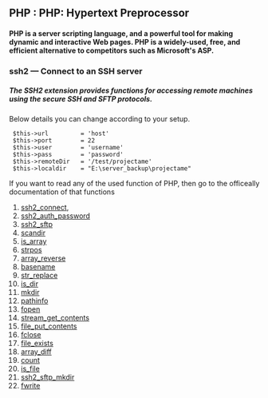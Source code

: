 ## PHP : PHP: Hypertext Preprocessor

#### PHP is a server scripting language, and a powerful tool for making dynamic and interactive Web pages. PHP is a widely-used, free, and efficient alternative to competitors such as Microsoft's ASP.

### ssh2 — Connect to an SSH server

##### The SSH2 extension provides functions for accessing remote machines using the secure SSH and SFTP protocols.

Below details you can change according to your setup.

```
 $this->url 		= 'host'
 $this->port		= 22
 $this->user		= 'username'
 $this->pass		= 'password'
 $this->remoteDir   = '/test/projectame'
 $this->localdir    = "E:\server_backup\projectame"
```

If you want to read any of the used function of PHP, then go to the officeally documentation of that functions

1. [ssh2_connect](https://www.php.net/manual/en/function.ssh2-connect.php),
2. [ssh2_auth_password](https://www.php.net/manual/en/function.ssh2-auth-password.php)
3. [ssh2_sftp](https://www.php.net/manual/en/function.ssh2-sftp.php)
4. [scandir](https://www.php.net/manual/en/function.scandir.php)
5. [is_array](https://www.php.net/manual/en/function.is-array.php)
6. [strpos](https://www.php.net/manual/en/function.strpos.php)
7. [array_reverse](https://www.php.net/manual/en/function.array-reverse.php)
8. [basename](https://www.php.net/manual/en/function.basename.php)
9. [str_replace](https://www.php.net/manual/en/function.str-replace.php)
10. [is_dir](https://www.php.net/manual/en/function.is-dir.php)
11. [mkdir](https://www.php.net/manual/en/function.mkdir.php)
12. [pathinfo](https://www.php.net/manual/en/function.pathinfo.php)
13. [fopen](https://www.php.net/manual/en/function.fopen.php)
14. [stream_get_contents](https://www.php.net/manual/en/function.stream-get-contents.php)
15. [file_put_contents](https://www.php.net/manual/en/function.file-put-contents.php)
16. [fclose](https://www.php.net/manual/en/function.fclose.php)
17. [file_exists](https://www.php.net/manual/en/function.file-exists.php)
18. [array_diff](https://www.php.net/manual/en/function.array-diff.php)
19. [count](https://www.php.net/manual/en/function.count)
20. [is_file](https://www.php.net/manual/en/function.is-file.php)
21. [ssh2_sftp_mkdir](https://www.php.net/manual/en/function.ssh2-sftp-mkdir.php)
22. [fwrite](https://www.php.net/manual/en/function.fwrite.php)
